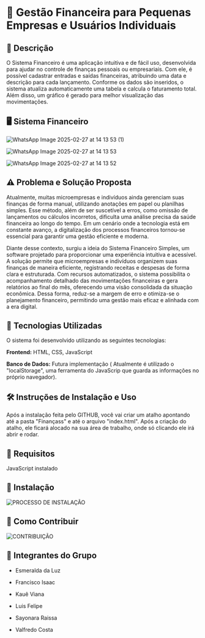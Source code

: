   <h1>📌 Gestão Financeira para Pequenas Empresas e Usuários Individuais </h1>
  
<h2> 📖 Descrição </h2>

O Sistema Financeiro é uma aplicação intuitiva e de fácil uso, desenvolvida para ajudar no controle de finanças pessoais ou empresariais. Com ele, é possível cadastrar entradas e saídas financeiras, atribuindo uma data e descrição para cada lançamento. Conforme os dados são inseridos, o sistema atualiza automaticamente uma tabela e calcula o faturamento total. Além disso, um gráfico é gerado para melhor visualização das movimentações.

<h2> 🖥️ Sistema Financeiro </h2>

![WhatsApp Image 2025-02-27 at 14 13 53 (1)](https://github.com/user-attachments/assets/7a852915-a8ec-4fa5-abea-0f281e4eea2c)

![WhatsApp Image 2025-02-27 at 14 13 53](https://github.com/user-attachments/assets/76cd47c6-c269-424e-b4d3-9e3640962e8e)

![WhatsApp Image 2025-02-27 at 14 13 52](https://github.com/user-attachments/assets/6a955277-9a16-4728-828e-245e1f303330)


<h2> ⚠️ Problema e Solução Proposta </h2>

Atualmente, muitas microempresas e indivíduos ainda gerenciam suas finanças de forma manual, utilizando anotações em papel ou planilhas simples. Esse método, além de ser suscetível a erros, como omissão de lançamentos ou cálculos incorretos, dificulta uma análise precisa da saúde financeira ao longo do tempo. Em um cenário onde a tecnologia está em constante avanço, a digitalização dos processos financeiros tornou-se essencial para garantir uma gestão eficiente e moderna.

Diante desse contexto, surgiu a ideia do Sistema Financeiro Simples, um software projetado para proporcionar uma experiência intuitiva e acessível. A solução permite que microempresas e indivíduos organizem suas finanças de maneira eficiente, registrando receitas e despesas de forma clara e estruturada. Com recursos automatizados, o sistema possibilita o acompanhamento detalhado das movimentações financeiras e gera relatórios ao final do mês, oferecendo uma visão consolidada da situação econômica. Dessa forma, reduz-se a margem de erro e otimiza-se o planejamento financeiro, permitindo uma gestão mais eficaz e alinhada com a era digital.

<h2> 🚀 Tecnologias Utilizadas </h2>

O sistema foi desenvolvido utilizando as seguintes tecnologias:

**Frontend:** HTML, CSS, JavaScript

**Banco de Dados:** Futura implementação ( Atualmente é utilizado o "localStorage", uma ferramenta do JavaScrip que guarda as informações no próprio navegador).

<h2>  🛠️ Instruções de Instalação e Uso </h2>

Após a instalação feita pelo GITHUB, você vai criar um atalho apontando até a pasta "Finançass" e até o arquivo "index.html". Após a criação do atalho, ele ficará alocado na sua área de trabalho, onde só clicando ele irá abrir e rodar.

<h2>  📌 Requisitos </h2>

JavaScript instalado


<h2> 🔧 Instalação </h2>

![PROCESSO DE INSTALAÇÃO](https://github.com/user-attachments/assets/570670c2-217a-42c3-888e-b536af01e8c6)


<h2> 🤝 Como Contribuir </h2>

![CONTRIBUIÇÃO](https://github.com/user-attachments/assets/6fb76fd7-42de-4345-920f-0e3568ea21f2)



<h2> 👥 Integrantes do Grupo </h2>

- Esmeralda da Luz

- Francisco Isaac

- Kauê Viana

- Luis Felipe

- Sayonara Raissa

- Valfredo Costa
